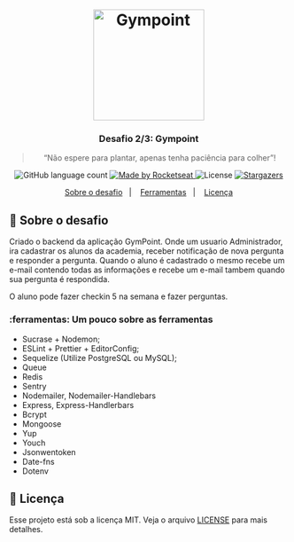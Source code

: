 <h1 align="center">
  <img alt="Gympoint" title="Gympoint" src="#" width="200px" />
</h1>

<h3 align="center">
  Desafio 2/3: Gympoint
</h3>

<blockquote align="center">“Não espere para plantar, apenas tenha paciência para colher”!</blockquote>

<p align="center">
  <img alt="GitHub language count" src="https://img.shields.io/github/languages/count/rocketseat/bootcamp-gostack-desafio-02?color=%2304D361">

  <a href="https://rocketseat.com.br">
    <img alt="Made by Rocketseat" src="https://img.shields.io/badge/made%20by-Rocketseat-%2304D361">
  </a>

  <img alt="License" src="https://img.shields.io/badge/license-MIT-%2304D361">

  <a href="https://github.com/Rocketseat/bootcamp-gostack-desafio-02/stargazers">
    <img alt="Stargazers" src="https://img.shields.io/github/stars/rocketseat/bootcamp-gostack-desafio-02?style=social">
  </a>
</p>

<p align="center">
  <a href="#rocket-sobre-o-desafio">Sobre o desafio</a>&nbsp;&nbsp;&nbsp;|&nbsp;&nbsp;&nbsp;
  <a href="#-entrega">Ferramentas</a>&nbsp;&nbsp;&nbsp;|&nbsp;&nbsp;&nbsp;
  <a href="#memo-licença">Licença</a>
</p>

## :rocket: Sobre o desafio

Criado o backend da aplicação GymPoint. Onde um usuario Administrador, ira cadastrar os alunos da academia, receber notificação de nova pergunta e responder a pergunta. Quando o aluno é cadastrado o mesmo recebe um e-mail contendo todas as informações e recebe um e-mail tambem quando sua pergunta é respondida. 

O aluno pode fazer checkin 5 na semana e fazer perguntas. 

### :ferramentas: Um pouco sobre as ferramentas

- Sucrase + Nodemon;
- ESLint + Prettier + EditorConfig;
- Sequelize (Utilize PostgreSQL ou MySQL);
- Queue
- Redis
- Sentry
- Nodemailer, Nodemailer-Handlebars
- Express, Express-Handlerbars
- Bcrypt
- Mongoose
- Yup
- Youch
- Jsonwentoken
- Date-fns
- Dotenv

## :memo: Licença

Esse projeto está sob a licença MIT. Veja o arquivo [LICENSE](LICENSE.md) para mais detalhes.
